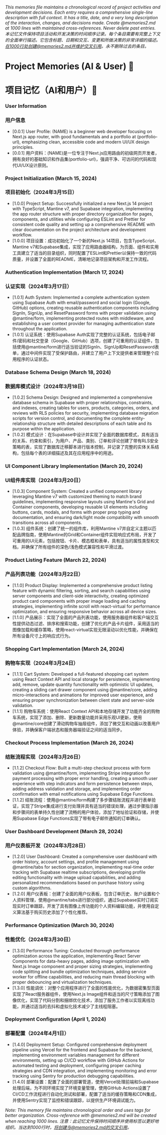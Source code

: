 *This memories file maintains a chronological record of project activities and development decisions. Each entry requires a comprehensive single-line description with full context. It has a title, date, and a very long description of the interaction, changes, and decisions made. Create @memories2.md at 1000 lines with maintained cross-references. Never delete past entries.*
*本记忆文件保持项目活动和开发决策的时间顺序记录。每个条目需要有完整上下文的全面单行描述。它包含标题、日期和交互、变更和所做决策的非常详细的描述。在1000行处创建@memories2.md并维护交叉引用。永不删除过去的条目。*

# Project Memories (AI & User) 🧠
# 项目记忆（AI和用户）🧠

### **User Information**
### **用户信息**
- [0.0.1] User Profile: (NAME) is a beginner web developer focusing on Next.js app router, with good fundamentals and a portfolio at (portfolio-url), emphasizing clean, accessible code and modern UI/UX design principles.
- [0.0.1] 用户资料：(NAME)是一位专注于Next.js应用路由的初级网页开发者，拥有良好的基础知识和作品集(portfolio-url)，强调干净、可访问的代码和现代UI/UX设计原则。

### **Project Initialization (March 15, 2024)**
### **项目初始化（2024年3月15日）**
- [1.0.0] Project Setup: Successfully initialized a new Next.js 14 project with TypeScript, Mantine v7, and Supabase integration, implementing the app router structure with proper directory organization for pages, components, and utilities while configuring ESLint and Prettier for consistent code quality and setting up a comprehensive README with clear documentation on the project architecture and development workflow.
- [1.0.0] 项目设置：成功初始化了一个新的Next.js 14项目，包含TypeScript、Mantine v7和Supabase集成，实现了应用路由器结构，为页面、组件和实用工具建立了适当的目录组织，同时配置了ESLint和Prettier以保持一致的代码质量，并设置了全面的README，清晰地记录项目架构和开发工作流程。

### **Authentication Implementation (March 17, 2024)**
### **认证实现（2024年3月17日）**
- [1.0.1] Auth System: Implemented a complete authentication system using Supabase Auth with email/password and social login (Google, GitHub) options, creating reusable authentication components including SignIn, SignUp, and ResetPassword forms with proper validation using @mantine/form, implementing protected routes with middleware, and establishing a user context provider for managing authentication state throughout the application.
- [1.0.1] 认证系统：使用Supabase Auth实现了完整的认证系统，包括电子邮件/密码和社交登录（Google、GitHub）选项，创建了可重用的认证组件，包括使用@mantine/form进行适当验证的SignIn、SignUp和ResetPassword表单，通过中间件实现了受保护路由，并建立了用户上下文提供者来管理整个应用程序的认证状态。

### **Database Schema Design (March 18, 2024)**
### **数据库模式设计（2024年3月18日）**
- [1.0.2] Schema Design: Designed and implemented a comprehensive database schema in Supabase with proper relationships, constraints, and indexes, creating tables for users, products, categories, orders, and reviews with RLS policies for security, implementing database migration scripts for version control, and documenting the complete entity-relationship structure with detailed descriptions of each table and its purpose within the application.
- [1.0.2] 模式设计：在Supabase中设计并实现了全面的数据库模式，具有适当的关系、约束和索引，为用户、产品、类别、订单和评论创建了带有RLS安全策略的表，实现了数据库迁移脚本进行版本控制，并记录了完整的实体关系结构，包括每个表的详细描述及其在应用程序中的用途。

### **UI Component Library Implementation (March 20, 2024)**
### **UI组件库实现（2024年3月20日）**
- [1.0.3] Component System: Created a unified component library leveraging Mantine v7 with customized theming to match brand guidelines, implementing responsive layouts using Mantine's Grid and Container components, developing reusable UI elements including buttons, cards, modals, and forms with proper prop typing and documentation, and ensuring dark/light mode compatibility with smooth transitions across all components.
- [1.0.3] 组件系统：创建了统一的组件库，利用Mantine v7并自定义主题以匹配品牌指南，使用Mantine的Grid和Container组件实现响应式布局，开发了可重用的UI元素，包括按钮、卡片、模态框和表单，具有适当的属性类型和文档，并确保了所有组件的深色/浅色模式兼容性和平滑过渡。

### **Product Listing Feature (March 22, 2024)**
### **产品列表功能（2024年3月22日）**
- [1.1.0] Product Display: Implemented a comprehensive product listing feature with dynamic filtering, sorting, and search capabilities using server components and client-side interactivity, creating optimized product card components with proper image loading and caching strategies, implementing infinite scroll with react-virtual for performance optimization, and ensuring responsive behavior across all device sizes.
- [1.1.0] 产品展示：实现了全面的产品列表功能，使用服务器组件和客户端交互性提供动态过滤、排序和搜索功能，创建了优化的产品卡片组件，采用适当的图像加载和缓存策略，使用react-virtual实现无限滚动以优化性能，并确保在所有设备尺寸上的响应式行为。

### **Shopping Cart Implementation (March 24, 2024)**
### **购物车实现（2024年3月24日）**
- [1.1.1] Cart System: Developed a full-featured shopping cart system using React Context API and local storage for persistence, implementing add, remove, update quantity functionality with optimistic UI updates, creating a sliding cart drawer component using @mantine/core, adding micro-interactions and animations for improved user experience, and ensuring proper synchronization between client state and server-side validation.
- [1.1.1] 购物车系统：使用React Context API和本地存储开发了功能齐全的购物车系统，实现了添加、删除、更新数量功能并采用乐观UI更新，使用@mantine/core创建了滑动购物车抽屉组件，添加了微交互和动画以改善用户体验，并确保客户端状态和服务器端验证之间的适当同步。

### **Checkout Process Implementation (March 26, 2024)**
### **结账流程实现（2024年3月26日）**
- [1.1.2] Checkout Flow: Built a multi-step checkout process with form validation using @mantine/form, implementing Stripe integration for payment processing with proper error handling, creating a smooth user experience with step indicators and form persistence between steps, adding address validation and storage, and implementing order confirmation with email notifications using Supabase Edge Functions.
- [1.1.2] 结账流程：使用@mantine/form构建了多步骤结账流程并进行表单验证，实现了Stripe集成进行支付处理并具有适当的错误处理，通过步骤指示器和步骤间的表单持久性创建了流畅的用户体验，添加了地址验证和存储，并使用Supabase Edge Functions实现了带有电子邮件通知的订单确认。

### **User Dashboard Development (March 28, 2024)**
### **用户仪表板开发（2024年3月28日）**
- [1.2.0] User Dashboard: Created a comprehensive user dashboard with order history, account settings, and profile management using @mantine/tabs for section organization, implementing real-time order tracking with Supabase realtime subscriptions, developing profile editing functionality with image upload capabilities, and adding personalized recommendations based on purchase history using custom algorithms.
- [1.2.0] 用户仪表板：创建了全面的用户仪表板，包含订单历史、账户设置和个人资料管理，使用@mantine/tabs进行部分组织，通过Supabase实时订阅实现实时订单跟踪，开发了具有图像上传功能的个人资料编辑功能，并使用自定义算法基于购买历史添加了个性化推荐。

### **Performance Optimization (March 30, 2024)**
### **性能优化（2024年3月30日）**
- [1.3.0] Performance Tuning: Conducted thorough performance optimization across the application, implementing React Server Components for data-heavy pages, adding image optimization with Next.js Image component and proper sizing strategies, implementing code splitting and bundle optimization techniques, adding service worker for offline capabilities, and reducing main thread blocking with proper debouncing and virtualization techniques.
- [1.3.0] 性能调优：对整个应用程序进行了全面的性能优化，为数据密集型页面实现了React服务器组件，使用Next.js Image组件和适当的尺寸策略添加了图像优化，实现了代码分割和捆绑优化技术，添加了服务工作者以实现离线功能，并通过适当的去抖和虚拟化技术减少了主线程阻塞。

### **Deployment Configuration (April 1, 2024)**
### **部署配置（2024年4月1日）**
- [1.4.0] Deployment Setup: Configured comprehensive deployment pipeline using Vercel for the frontend and Supabase for the backend, implementing environment variables management for different environments, setting up CI/CD workflow with GitHub Actions for automated testing and deployment, configuring proper caching strategies and CDN integration, and implementing monitoring and error tracking using Sentry for production debugging capabilities.
- [1.4.0] 部署设置：配置了全面的部署管道，使用Vercel处理前端和Supabase处理后端，为不同环境实现了环境变量管理，使用GitHub Actions设置了CI/CD工作流程进行自动化测试和部署，配置了适当的缓存策略和CDN集成，并使用Sentry实现了监控和错误跟踪，以提供生产环境调试能力。

*Note: This memory file maintains chronological order and uses tags for better organization. Cross-reference with @memories2.md will be created when reaching 1000 lines.*
*注意：此记忆文件保持时间顺序并使用标签以更好地组织。当达到1000行时，将创建与@memories2.md的交叉引用。*
